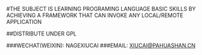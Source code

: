 #THE SUBJECT IS LEARNING PROGRAMING LANGUAGE BASIC SKILLS BY ACHIEVING A FRAMEWORK THAT CAN INVOKE ANY LOCAL/REMOTE APPLICATION

##DISTRIBUTE UNDER GPL

###WECHAT(WEIXIN): NAGEXIUCAI
###EMAIL: XIUCAI@PAHUASHAN.CN